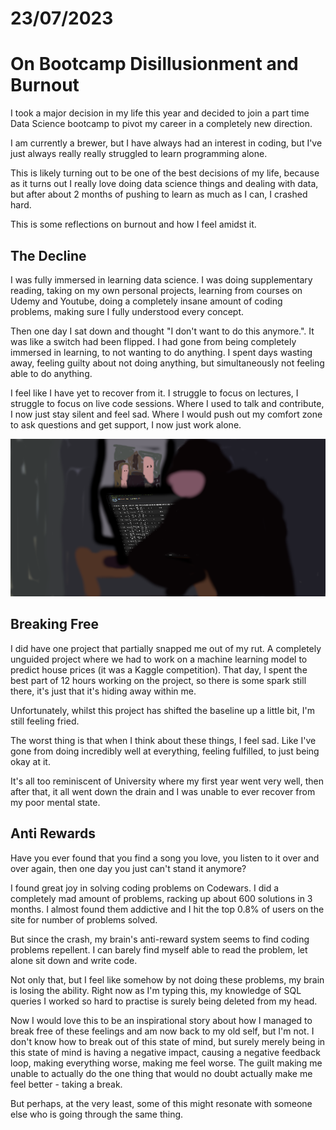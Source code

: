 # 23/07/2023
# On Bootcamp Disillusionment and Burnout

I took a major decision in my life this year and decided to join a part time Data Science bootcamp to pivot my career in a completely new direction.

I am currently a brewer, but I have always had an interest in coding, but I've just always really really struggled to learn programming alone.

This is likely turning out to be one of the best decisions of my life, because as it turns out I really love doing data science things and dealing with data, but after about 2 months of pushing to learn as much as I can, I crashed hard.

This is some reflections on burnout and how I feel amidst it.

## The Decline

I was fully immersed in learning data science. I was doing supplementary reading, taking on my own personal projects, learning from courses on Udemy and Youtube, doing a completely insane amount of coding problems, making sure I fully understood every concept.

Then one day I sat down and thought "I don't want to do this anymore.". It was like a switch had been flipped. I had gone from being completely immersed in learning, to not wanting to do anything. I spent days wasting away, feeling guilty about not doing anything, but simultaneously not feeling able to do anything.

I feel like I have yet to recover from it. I struggle to focus on lectures, I struggle to focus on live code sessions. Where I used to talk and contribute, I now just stay silent and feel sad. Where I would push out my comfort zone to ask questions and get support, I now just work alone.

![Working alone](/images/blog/2023/burnout.png)

## Breaking Free

I did have one project that partially snapped me out of my rut. A completely unguided project where we had to work on a machine learning model to predict house prices (it was a Kaggle competition). That day, I spent the best part of 12 hours working on the project, so there is some spark still there, it's just that it's hiding away within me.

Unfortunately, whilst this project has shifted the baseline up a little bit, I'm still feeling fried.

The worst thing is that when I think about these things, I feel sad. Like I've gone from doing incredibly well at everything, feeling fulfilled, to just being okay at it.

It's all too reminiscent of University where my first year went very well, then after that, it all went down the drain and I was unable to ever recover from my poor mental state.

## Anti Rewards

Have you ever found that you find a song you love, you listen to it over and over again, then one day you just can't stand it anymore?

I found great joy in solving coding problems on Codewars. I did a completely mad amount of problems, racking up about 600 solutions in 3 months. I almost found them addictive and I hit the top 0.8% of users on the site for number of problems solved.

But since the crash, my brain's anti-reward system seems to find coding problems repellent. I can barely find myself able to read the problem, let alone sit down and write code.

Not only that, but I feel like somehow by not doing these problems, my brain is losing the ability. Right now as I'm typing this, my knowledge of SQL queries I worked so hard to practise is surely being deleted from my head.

Now I would love this to be an inspirational story about how I managed to break free of these feelings and am now back to my old self, but I'm not. I don't know how to break out of this state of mind, but surely merely being in this state of mind is having a negative impact, causing a negative feedback loop, making everything worse, making me feel worse. The guilt making me unable to actually do the one thing that would no doubt actually make me feel better - taking a break.

But perhaps, at the very least, some of this might resonate with someone else who is going through the same thing.